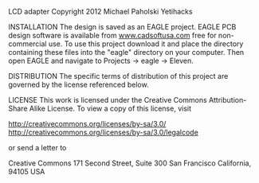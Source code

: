 

LCD adapter 
Copyright 2012 Michael Paholski 
Yetihacks


INSTALLATION The design is saved as an EAGLE project. EAGLE PCB design software is available from www.cadsoftusa.com free for non-commercial use. To use this project download it and place the directory containing these files into the "eagle" directory on your computer. Then open EAGLE and navigate to Projects -> eagle -> Eleven.

DISTRIBUTION The specific terms of distribution of this project are governed by the license referenced below.

LICENSE This work is licensed under the Creative Commons Attribution-Share Alike License. To view a copy of this license, visit

http://creativecommons.org/licenses/by-sa/3.0/ http://creativecommons.org/licenses/by-sa/3.0/legalcode

or send a letter to

Creative Commons 171 Second Street, Suite 300 San Francisco California, 94105 USA
